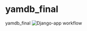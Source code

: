 # yamdb_final
yamdb_final
![Django-app workflow](https://github.com/kotletka92/yamdb_final/actions/workflows/yamdb_workflow.yml/badge.svg)